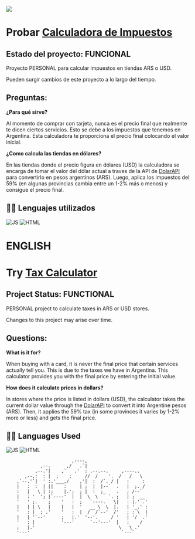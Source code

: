 ![](https://github.com/ntsg-hub/Calculadora-De-Impuestos/blob/main/Imagen/BannerREADME.PNG)
# **Probar [Calculadora de Impuestos](https://ntsg-hub.github.io/Calculadora-De-Impuestos/)**

## **Estado del proyecto: FUNCIONAL**
                         
Proyecto PERSONAL para calcular impuestos en tiendas ARS o USD.

Pueden surgir cambios de este proyecto a lo largo del tiempo.



## **Preguntas:**

**¿Para qué sirve?**

Al momento de comprar con tarjeta, nunca es el precio final que realmente te dicen ciertos servicios. Esto se debe a los impuestos que tenemos en Argentina. Esta calculadora te proporciona el precio final colocando el valor inicial.

**¿Como calcula las tiendas en dólares?**

En las tiendas donde el precio figura en dólares (USD) la calculadora se encarga de tomar el valor del dólar actual a traves de la API de [DolarAPI](https://dolarapi.com/docs/) para convertirlo en pesos argentinos (ARS). 
Luego, aplica los impuestos del 59% (en algunas provincias cambia entre un 1-2% más o menos) y consigue el precio final.


## **👩‍💻 Lenguajes utilizados**
![JS](https://img.shields.io/badge/JavaScript-323330?style=for-the-badge&logo=javascript&logoColor=F7DF1E) ![HTML](https://img.shields.io/badge/HTML5-E34F26?style=for-the-badge&logo=html5&logoColor=white) 


# ENGLISH


# **Try [Tax Calculator](https://ntsg-hub.github.io/Calculadora-De-Impuestos/)**

## **Project Status: FUNCTIONAL**

PERSONAL project to calculate taxes in ARS or USD stores.

Changes to this project may arise over time.

## **Questions:**

**What is it for?**

When buying with a card, it is never the final price that certain services actually tell you. This is due to the taxes we have in Argentina. This calculator provides you with the final price by entering the initial value.

**How does it calculate prices in dollars?**

In stores where the price is listed in dollars (USD), the calculator takes the current dollar value through the [DolarAPI](https://dolarapi.com/docs/) to convert it into Argentine pesos (ARS). 
Then, it applies the 59% tax (in some provinces it varies by 1-2% more or less) and gets the final price.

## **👩‍💻 Languages Used**
![JS](https://img.shields.io/badge/JavaScript-323330?style=for-the-badge&logo=javascript&logoColor=F7DF1E) ![HTML](https://img.shields.io/badge/HTML5-E34F26?style=for-the-badge&logo=html5&logoColor=white)























                             ,----,                        
                 ,--.      ,/   .`|                        
               ,--.'|    ,`   .'  : .--.--.     ,----..    
           ,--,:  : |  ;    ;     //  /    '.  /   /   \   
        ,`--.'`|  ' :.'___,/    ,'|  :  /`. / |   :     :  
        |   :  :  | ||    :     | ;  |  |--`  .   |  ;. /  
        :   |   \ | :;    |.';  ; |  :  ;_    .   ; /--`   
        |   : '  '; |`----'  |  |  \  \    `. ;   | ;  __  
        '   ' ;.    ;    '   :  ;   `----.   \|   : |.' .' 
        |   | | \   |    |   |  '   __ \  \  |.   | '_.' : 
        '   : |  ; .'    '   :  |  /  /`--'  /'   ; : \  | 
        |   | '`--'      ;   |.'  '--'.     / '   | '/  .' 
        '   : |          '---'      `--'---'  |   :    /   
        ;   |.'                                \   \ .'    
        '---'                                   `---`      
        
        
